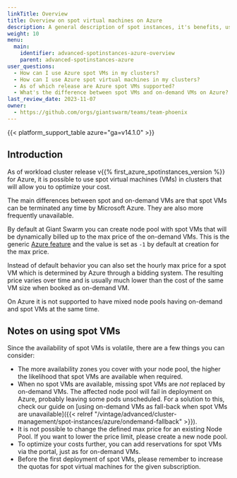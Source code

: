 ```yaml
---
linkTitle: Overview
title: Overview on spot virtual machines on Azure
description: A general description of spot instances, it's benefits, usage and differences from on-demand instance types.
weight: 10
menu:
  main:
    identifier: advanced-spotinstances-azure-overview
    parent: advanced-spotinstances-azure
user_questions:
  - How can I use Azure spot VMs in my clusters?
  - How can I use Azure spot virtual machines in my clusters?
  - As of which release are Azure spot VMs supported?
  - What's the difference between spot VMs and on-demand VMs on Azure?
last_review_date: 2023-11-07
owner:
  - https://github.com/orgs/giantswarm/teams/team-phoenix
---
```


{{< platform_support_table azure="ga=v14.1.0" >}}

## Introduction

As of workload cluster release v{{% first_azure_spotinstances_version %}} for Azure, it is possible to use spot virtual machines (VMs) in clusters that will allow you to optimize your cost.

The main differences between spot and on-demand VMs are that spot VMs can be terminated any time by Microsoft Azure. They are also more frequently unavailable.

By default at Giant Swarm you can create node pool with spot VMs that will be dynamically billed up to the max price of the on-demand VMs. This is the generic [Azure feature](https://docs.microsoft.com/en-us/azure/virtual-machines/spot-vms#pricing) and the value is set as `-1` by default at creation for the max price.

Instead of default behavior you can also set the hourly max price for a spot VM which is determined by Azure through a bidding system. The resulting price varies over time and is usually much lower than the cost of the same VM size when booked as on-demand VM.

On Azure it is not supported to have mixed node pools having on-demand and spot VMs at the same time.

## Notes on using spot VMs

Since the availability of spot VMs is volatile, there are a few things you can consider:

- The more availability zones you cover with your node pool, the higher the likelihood that spot VMs are available when required.
- When no spot VMs are available, missing spot VMs are _not_ replaced by on-demand VMs. The affected node pool will fail in deployment on Azure, probably leaving some pods unscheduled. For a solution to this, check our guide on [using on-demand VMs as fall-back when spot VMs are unavailable]({{< relref "/vintage/advanced/cluster-management/spot-instances/azure/ondemand-fallback" >}}).
- It is not possible to change the defined max price for an existing Node Pool. If you want to lower the price limit, please create a new node pool.
- To optimize your costs further, you can add reservations for spot VMs via the portal, just as for on-demand VMs.
- Before the first deployment of spot VMs, please remember to increase the quotas for spot virtual machines for the given subscription.
